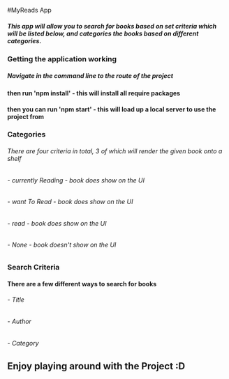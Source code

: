 #MyReads App

##### This app will allow you to search for books based on set criteria which will be listed below, and categories the books based on different categories. 

### Getting the application working

##### Navigate in the command line to the route of the project

#### then run 'npm install' - this will install all require packages

#### then you can run 'npm start' - this will load up a local server to use the project from

### Categories
###### There are four criteria in total, 3 of which will render the given book onto a shelf
###### - currently Reading - book does show on the UI
###### - want To Read - book does show on the UI
###### - read - book does show on the UI
###### - None - book doesn't show on the UI

### Search Criteria

#### There are a few different ways to search for books

###### - Title
###### - Author
###### - Category

##  Enjoy playing around with the Project :D


